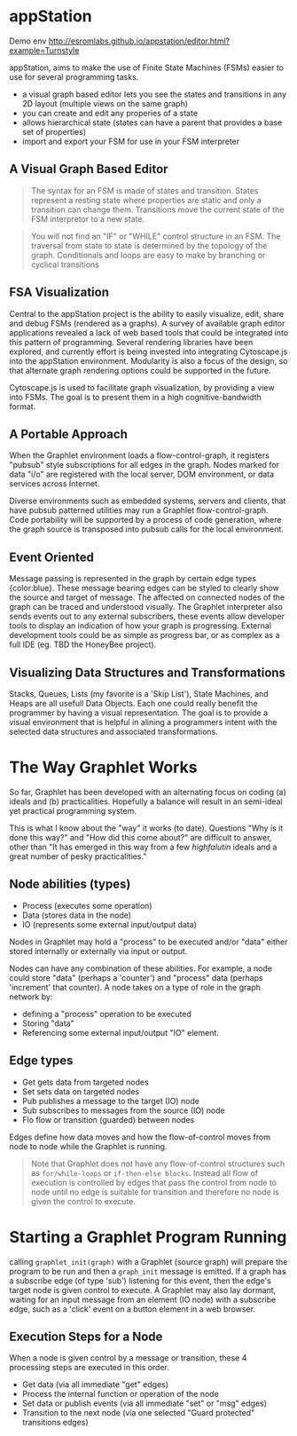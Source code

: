 appStation
==========
Demo env http://esromlabs.github.io/appstation/editor.html?example=Turnstyle

appStation, aims to make the use of Finite State Machines (FSMs) easier to use for several programming tasks.
 * a visual graph based editor lets you see the states and transitions in any 2D layout (multiple views on the same graph)
 * you can create and edit any properies of a state
 * allows hierarchical state (states can have a parent that provides a base set of properties)
 * import and export your FSM for use in your FSM interpreter
 
A Visual Graph Based Editor
--------------------
>The syntax for an FSM is made of states and transition. States represent a resting state where properties are static and only a transition can change them. Transitions move the current state of the FSM interpretor to a new state.

>You will not find an "IF" or "WHILE" control structure in an FSM. The traversal from state to state is determined by the topology of the graph. Conditionals and loops are easy to make by branching or cyclical transitions 

FSA Visualization
------------------
Central to the appStation project is the ability to easily visualize, edit, share and debug FSMs (rendered as a graphs).
A survey of available graph editor applications revealed a lack of web based tools that could be integrated into this pattern of programming. Several rendering libraries have been explored, and currently effort is being invested into integrating
Cytoscape.js into the appStation environment. Modularity is also a focus of the design, so that alternate graph rendering options could be supported
in the future.

Cytoscape.js is used to facilitate graph visualization, by providing a view into FSMs. The goal is to present them in a high cognitive-bandwidth format.

A Portable Approach
-------------------
When the Graphlet environment loads a flow-control-graph, it registers "pubsub" style subscriptions for all edges in
the graph. Nodes marked for data "i/o" are registered with the local server, DOM environment, or data services across Internet.

Diverse environments such as embedded systems, servers and clients, that have pubsub patterned utilities may run a Graphlet flow-control-graph.
Code portability will be supported by a process of code generation, where the graph source is transposed into pubsub calls for the local environment.

Event Oriented
--------------
Message passing is represented in the graph by certain edge types {color:blue}. These message bearing edges
can be styled to clearly show the source and target of message. The affected on connected nodes of the graph can be traced and
understood visually.
The Graphlet interpreter also sends events out to any external subscribers, these events
allow developer tools to display an indication of how your graph is progressing. External development tools
could be as simple as progress bar, or as complex as a full IDE (eg. TBD the HoneyBee project).

Visualizing Data Structures and Transformations
-----------------------------------------------
Stacks, Queues, Lists (my favorite is a 'Skip List'), State Machines, and Heaps are all usefull Data Objects. Each one could really benefit the programmer by having a visual representation. The goal is to provide a visual environment that is helpful in alining a programmers intent with the selected data structures and associated transformations.


The Way Graphlet Works
======================
So far, Graphlet has been developed with an alternating focus on coding (a) ideals and (b) practicalities.
Hopefully a balance will result in an semi-ideal yet practical programming system.

This is what I know about the "way" it works (to date). Questions
"Why is it done this way?" and
"How did this come about?" are difficult to answer, other than "It has emerged in this way
from a few _highfalutin_ ideals and a great number of pesky practicalities."


Node abilities (types)
----------
 * Process (executes some operation)
 * Data (stores data in the node)
 * IO  (represents some external input/output data)

Nodes in Graphlet may hold a "process" to be executed and/or "data" either stored internally
or externally via input or output.

Nodes can have any combination of these abilities.
For example, a node could store "data" (perhaps a 'counter') and "process" data
(perhaps 'increment' that counter).
A node takes on a type of role in the graph network by:
 * defining a "process" operation to be executed
 * Storing "data"
 * Referencing some external input/output "IO" element.

Edge types
----------
 * Get gets data from targeted nodes
 * Set sets data on targeted nodes
 * Pub publishes a message to the target (IO) node
 * Sub subscribes to messages from the source (IO) node
 * Flo flow or transition (guarded) between nodes

Edges define how data moves and how the flow-of-control moves from node to node
while the Graphlet is running.
> Note that Graphlet does *not* have any flow-of-control structures
 such as `for/while-loops` or `if-then-else blocks`. Instead all flow of execution is
 controlled by edges that pass the control from node to node until no edge is suitable for
 transition and therefore no node is given the control to execute.


Starting a Graphlet Program Running
===================================
calling `graphlet_init(graph)` with a Graphlet (source graph) will prepare the program to
be run and then a `graph_init` message is emitted.
If a graph has a subscribe edge (of type 'sub') listening for this event, then the edge's target
node is given control to execute. A Graphlet may also lay dormant, waiting for an input message
from an element (IO node) with a subscribe edge, such as a 'click' event on a button element in a web browser.



Execution Steps for a Node
------------------------
When a node is given control by a message or transition, these 4 processing steps are executed in this order.
 * Get data (via all immediate "get" edges)
 * Process the internal function or operation of the node
 * Set data or publish events (via all immediate "set" or "msg" edges)
 * Transition to the next node (via one selected "Guard protected" transitions edges)

